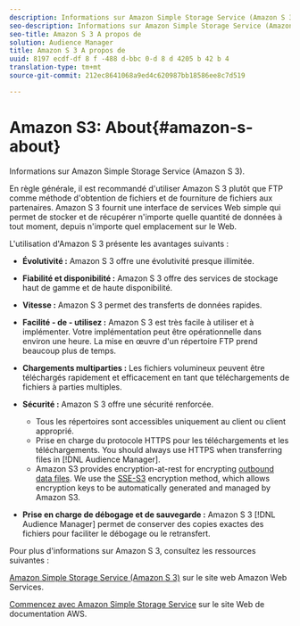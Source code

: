 ```yaml
---
description: Informations sur Amazon Simple Storage Service (Amazon S 3).
seo-description: Informations sur Amazon Simple Storage Service (Amazon S 3).
seo-title: Amazon S 3 A propos de
solution: Audience Manager
title: Amazon S 3 A propos de
uuid: 8197 ecdf-df 8 f -488 d-bbc 0-d 8 d 4205 b 42 b 4
translation-type: tm+mt
source-git-commit: 212ec8641068a9ed4c620987bb18586ee8c7d519

---
```



# Amazon S3: About{#amazon-s-about}

Informations sur Amazon Simple Storage Service (Amazon S 3).

En règle générale, il est recommandé d'utiliser Amazon S 3 plutôt que FTP comme méthode d'obtention de fichiers et de fourniture de fichiers aux partenaires. Amazon S 3 fournit une interface de services Web simple qui permet de stocker et de récupérer n'importe quelle quantité de données à tout moment, depuis n'importe quel emplacement sur le Web.

L'utilisation d'Amazon S 3 présente les avantages suivants :

* **Évolutivité :** Amazon S 3 offre une évolutivité presque illimitée.
* **Fiabilité et disponibilité :** Amazon S 3 offre des services de stockage haut de gamme et de haute disponibilité.
* **Vitesse :** Amazon S 3 permet des transferts de données rapides.
* **Facilité - de - utilisez :** Amazon S 3 est très facile à utiliser et à implémenter. Votre implémentation peut être opérationnelle dans environ une heure. La mise en œuvre d'un répertoire FTP prend beaucoup plus de temps.
* **Chargements multiparties :** Les fichiers volumineux peuvent être téléchargés rapidement et efficacement en tant que téléchargements de fichiers à parties multiples.
* **Sécurité :** Amazon S 3 offre une sécurité renforcée.

   * Tous les répertoires sont accessibles uniquement au client ou client approprié.
   * Prise en charge du protocole HTTPS pour les téléchargements et les téléchargements. You should always use HTTPS when transferring files in [!DNL Audience Manager].
   * Amazon S3 provides encryption-at-rest for encrypting [outbound data files](../integration/receiving-audience-data/batch-outbound-transfers/outbound-file-name-contents.md). We use the [SSE-S3](https://docs.aws.amazon.com/AmazonS3/latest/dev/serv-side-encryption.html) encryption method, which allows encryption keys to be automatically generated and managed by Amazon S3.

* **Prise en charge de débogage et de sauvegarde :** Amazon S 3 [!DNL Audience Manager] permet de conserver des copies exactes des fichiers pour faciliter le débogage ou le retransfert.

Pour plus d'informations sur Amazon S 3, consultez les ressources suivantes :

[Amazon Simple Storage Service (Amazon S 3)](https://aws.amazon.com/s3/) sur le site web Amazon Web Services.

[Commencez avec Amazon Simple Storage Service](https://docs.aws.amazon.com/AmazonS3/latest/gsg/GetStartedWithS3.html) sur le site Web de documentation AWS.
